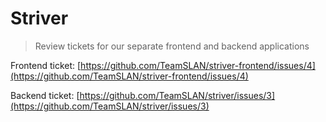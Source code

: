 # Striver

> Review tickets for our separate frontend and backend applications

Frontend ticket: [https://github.com/TeamSLAN/striver-frontend/issues/4](https://github.com/TeamSLAN/striver-frontend/issues/4)

Backend ticket: [https://github.com/TeamSLAN/striver/issues/3](https://github.com/TeamSLAN/striver/issues/3)
